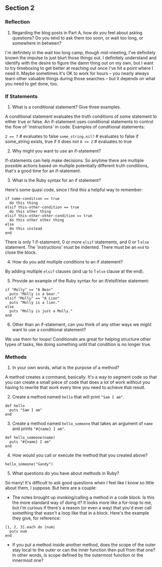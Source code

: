 ## Section 2

### Reflection

1. Regarding the blog posts in Part A, how do you feel about asking questions? Do you tend to ask them too soon, or wait too long, or somewhere in between?

 I'm definitely in the wait too long camp, though mid-meeting, I've definitely known the impulse to just blurt those things out. I definitely understand and identify with the desire to figure the damn thing out on my own, but I want to try timeboxing to get better at reaching out once I've hit a point where I need it. Maybe sometimes it's OK to work for hours – you nearly always learn other valuable things during those searches – but it depends on what you need to get done, too.

### If Statements

1. What is a conditional statement? Give three examples.

 A conditional statement evaluates the truth conditions of some statement to either true or false. An if-statement uses conditional statements to control the flow of 'instructions' in code. Examples of conditional statements:

  `2 == 7` # evaluates to false
  `some_string.nil?` # evaluates to false if some_string exists, true if it does not
  `8 >= 2` # evaluates to true

2. Why might you want to use an if-statement?

 If-statements can help make decisions. So anytime there are multiple possible actions based on multiple potentially different truth conditions, that's a good time for an if-statement.

3. What is the Ruby syntax for an if statement?

 Here's some quasi code, since I find this a helpful way to remember:

  ```
  if some-condition == true
    do this thing
  elsif this-other-condition == true
    do this other thing
  elsif this-other-other-condition == true
    do this other other thing
  else
    do this instead
  end
  ```

 There is only 1 if-statement, 0 or more `elsif` statements, and 0 or 1 `else` statement. The 'instructions' must be indented. There must be an `end` to close the block.

4. How do you add multiple conditions to an if statement?

 By adding multiple `elsif` clauses (and up to 1 `else` clause at the end).

5. Provide an example of the Ruby syntax for an if/elsif/else statement:

  ```
  if "Molly" == "A Bear"
    puts "Molly is a bear."
  elsif "Molly" == "A Lion"
    puts "Molly is a lion."
  else
    puts "Molly is just a Molly."
  end
  ```

6. Other than an if-statement, can you think of any other ways we might want to use a conditional statement?

 We use them for loops! Conditionals are great for helping structure other types of tasks, like doing something until that condition is no longer true.

### Methods

1. In your own words, what is the purpose of a method?

  A method creates a command, basically. It's a way to segment code so that you can create a small piece of code that does a lot of work without you having to rewrite that work every time you need to achieve that result.

2. Create a method named `hello` that will print `"Sam I am"`.

  ```
  def hello
    puts "Sam I am"
  end
  ```

3. Create a method named `hello_someone` that takes an argument of `name` and prints `"#{name} I am"`.

  ```
  def hello_someone(name)
    puts "#{name} I am"
  end
  ```

4. How would you call or execute the method that you created above?

  `hello_someone("Sandy")`

5. What questions do you have about methods in Ruby?

 So many! It's difficult to ask good questions when I feel like I know so little about them, I suppose. But here are a couple:
  - The notes brought up invoking/calling a method in a code block. Is this the more standard way of doing it? It looks more like a for-loop to me, but I'm curious if there's a reason (or even a way) that you'd ever call something that wasn't a loop like that in a block. Here's the example they give, for reference:

  ```
  [1, 2, 3].each do |num|
    puts num
  end
  ```
  - If you put a method inside another method, does the scope of the outer stay local to the outer or can the inner function then pull from that one? In other words, is scope defined by the outermost function or the innermost one?
